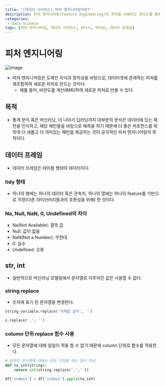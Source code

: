 ```yaml
---
title: '[데이터 사이언스] 피처 엔지니어링이란?'
description: 피처 엔지니어링(Feature Engineering)의 목적을 이해하고 판다스를 통한 데이터 프레임 핸들링
categories:
 - Data Science
tags: [피처 엔지니어링, 데이터 사이언스, 판다스, 파이썬, 데이터 프레임]
---
```


# 피처 엔지니어링

![image](https://user-images.githubusercontent.com/79494088/144568165-9768766d-6e81-4989-8232-bcf7f8976d4c.png)

- 피처 엔지니어링은 도메인 지식과 창의성을 바탕으로, 데이터셋에 존재하는 피처를 재조합하여 새로운 피처로 만드는 것이다.
    - 예를 들어, 비만도를 계산(BMI)하여 새로운 피처로 만들 수 있다.

## 목적
- 통계 분석 혹은 머신러닝, 더 나아가 딥러닝까지 대부분의 분석은 데이터에 있는 패턴을 인식하고, 해당 패턴들을 바탕으로 예측을 하기 때문에 더 좋은 퍼포먼스를 위하여 더 새롭고 더 의미있는 패턴을 제공하는 것이 궁극적인 피처 엔지니어링의 목적이다.

## 데이터 프레임
- 데이터 프레임은 테이블 형태의 데이터이다.

### tidy 형태
- 하나의 행에는 하나의 데이터 혹은 관측치, 하나의 열에는 하나의 feature를 기반으로 저장(다른 라이브러리들과의 호환성을 위해) 한 것이다.

### Na, Null, NaN, 0, Undefined의 차이
- Na(Not Available): 결측 값
- Null: 값이 없음
- NaN(Not a Number): 무한대
- 0: 실수
- Undefined: 오류

## str, int
- 일반적으로 머신러닝 모델링에서 문자열로 이루어진 값은 사용할 수 없다.

### string replace
- 숫자에 표기 된 문자열을 변경한다.

```py
string_variable.replace('삭제할 글자', '')

s.replace(',', '')
```

### column 단위 replace 함수 사용
- 모든 문자열에 대해 일일이 적용 할 수 없기 때문에 column 단위로 함수를 적용한다.

```py
# 입력된 문자열에 대해서 같은 작업을 하는 함수 작성
def to_int(string):
    return int(string.replace(',',''))

df['index1'] = df['index2'].apply(to_int)
```